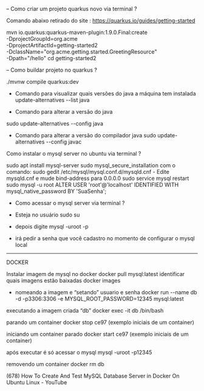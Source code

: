  – Como criar um projeto quarkus novo via terminal ?

Comando abaixo retirado do site : https://quarkus.io/guides/getting-started

mvn io.quarkus:quarkus-maven-plugin:1.9.0.Final:create \
    -DprojectGroupId=org.acme \
    -DprojectArtifactId=getting-started2 \
    -DclassName="org.acme.getting.started.GreetingResource" \
    -Dpath="/hello"
cd getting-started2

– Como buildar projeto no quarkus ?

./mvnw compile quarkus:dev


- Comando para visualizar quais versões do java a máquina tem instalada
update-alternatives --list java

- Comando para alterar a versão do java

sudo update-alternatives --config java

- Comando para alterar a versão do compilador java
sudo update-alternatives --config javac


Como instalar o mysql server no ubuntu via terminal ?

sudo apt install mysql-server 
sudo mysql_secure_installation 
 com o comando: 
sudo gedit /etc/mysql/mysql.conf.d/mysqld.cnf 
	- Edite mysqld.cnf e mude bind-address para 0.0.0.0
sudo service mysql restart 
sudo mysql -u root ALTER USER 'root'@'localhost' IDENTIFIED WITH mysql_native_password BY 'SuaSenha';

- Como acessar o mysql server via terminal ?

- Esteja no usuário sudo su
- depois digite mysql -uroot -p
- irá pedir a senha que você cadastro no momento de configurar o mysql local



-------------------------------------------------------------------------------------------------------------

DOCKER

Instalar imagem de mysql no docker
docker pull mysql:latest
identificar quais imagens estão baixadas 
docker images

- nomeando a imagem e “setando” usuario e senha
docker run --name db -d -p3306:3306 -e MYSQL_ROOT_PASSWORD=12345 mysql:latest

executando a imagem criada “db”
docker exec -it db /bin/bash

parando um container
docker stop ce97 (exemplo iniciais de um container)

iniciando um container parado
docker start ce97 (exemplo iniciais de um container)

após executar é só acessar o mysql
mysql -uroot -p12345

removendo um container
docker rm db



(678) How To Create And Test MySQL Database Server in Docker On Ubuntu Linux - YouTube
